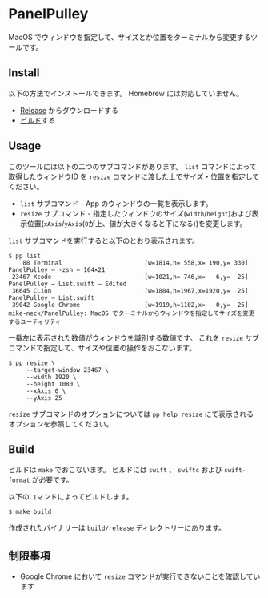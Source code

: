 # PanelPulley

MacOS でウィンドウを指定して、サイズとか位置をターミナルから変更するツールです。

Install
---

以下の方法でインストールできます。 Homebrew には対応していません。

- [Release](https://github.com/mike-neck/PanelPulley/releases) からダウンロードする
- [ビルド](#build)する

Usage
---

このツールには以下の二つのサブコマンドがあります。 `list` コマンドによって取得したウィンドウID を `resize` コマンドに渡した上でサイズ・位置を指定してください。

- `list` サブコマンド - App のウィンドウの一覧を表示します。
- `resize` サブコマンド - 指定したウィンドウのサイズ(`width`/`height`)および表示位置(`xAxis`/`yAxis`(`0`が上、値が大きくなると下になる))を変更します。

`list` サブコマンドを実行すると以下のとおり表示されます。

```shell
$ pp list
    88 Terminal                       [w=1814,h= 558,x= 190,y= 330] PanelPulley — -zsh — 164×21
 23467 Xcode                          [w=1021,h= 746,x=   6,y=  25] PanelPulley — List.swift — Edited
 36645 CLion                          [w=1884,h=1967,x=1920,y=  25] PanelPulley – List.swift
 39042 Google Chrome                  [w=1919,h=1102,x=   0,y=  25] mike-neck/PanelPulley: MacOS でターミナルからウィンドウを指定してサイズを変更するユーティリティ
```

一番左に表示された数値がウィンドウを識別する数値です。
これを `resize` サブコマンドで指定して、サイズや位置の操作をおこないます。

```shell
$ pp resize \
     --target-window 23467 \
     --width 1920 \
     --height 1080 \
     --xAxis 0 \
     --yAxis 25
```

`resize` サブコマンドのオプションについては `pp help resize` にて表示されるオプションを参照してください。

Build
---

ビルドは `make` でおこないます。
ビルドには `swift` 、 `swiftc` および `swift-format` が必要です。 

以下のコマンドによってビルドします。

```shell
$ make build
```

作成されたバイナリーは `build/release` ディレクトリーにあります。

制限事項
---

- Google Chrome において `resize` コマンドが実行できないことを確認しています
